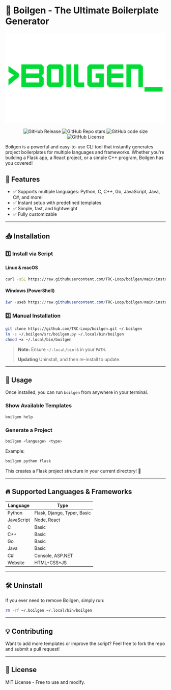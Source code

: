# 🚀 Boilgen - The Ultimate Boilerplate Generator

<p align="center">
  <img src="https://github.com/TRC-Loop/boilgen/blob/main/static/boilgen.gif?raw=true" alt="Boilgen GIF">
</p>

<p align="center">
  <img src="https://img.shields.io/github/v/release/TRC-Loop/Boilgen?label=Version&style=flat-square" alt="GitHub Release">
  <img src="https://img.shields.io/github/stars/TRC-Loop/boilgen?style=flat-square&label=Stars" alt="GitHub Repo stars">
  <img src="https://img.shields.io/github/languages/code-size/TRC-Loop/Boilgen?style=flat-square&label=Size%20(Code)" alt="GitHub code size">
  <img src="https://img.shields.io/github/license/TRC-Loop/boilgen?style=flat-square&label=License" alt="GitHub License">
</p>



Boilgen is a powerful and easy-to-use CLI tool that instantly generates project boilerplates for multiple languages and frameworks. Whether you're building a Flask app, a React project, or a simple C++ program, Boilgen has you covered!

## 🎯 Features
- ✅ Supports multiple languages: Python, C, C++, Go, JavaScript, Java, C#, and more!
- ✅ Instant setup with predefined templates
- ✅ Simple, fast, and lightweight
- ✅ Fully customizable

---

## 📥 Installation
### **1️⃣ Install via Script**
#### **Linux & macOS**
```sh
curl -sSL https://raw.githubusercontent.com/TRC-Loop/boilgen/main/install.sh | bash
```
#### **Windows (PowerShell)**
```powershell
iwr -useb https://raw.githubusercontent.com/TRC-Loop/boilgen/main/install.ps1 | iex
```

### **2️⃣ Manual Installation**
```sh
git clone https://github.com/TRC-Loop/boilgen.git ~/.boilgen
ln -s ~/.boilgen/src/boilgen.py ~/.local/bin/boilgen
chmod +x ~/.local/bin/boilgen
```

> **Note:** Ensure `~/.local/bin` is in your `PATH`.
> 
> **Updating** Uninstall, and then re-install to update. 
---

## 🚀 Usage
Once installed, you can run `boilgen` from anywhere in your terminal.

### **Show Available Templates**
```sh
boilgen help
```

### **Generate a Project**
```sh
boilgen <language> <type>
```
Example:
```sh
boilgen python flask
```
This creates a Flask project structure in your current directory! 🎉

---

## 🔥 Supported Languages & Frameworks
| Language    | Type |
|------------|------|
| Python     | Flask, Django, Typer, Basic |
| JavaScript | Node, React |
| C          | Basic |
| C++        | Basic |
| Go         | Basic |
| Java       | Basic |
| C#         | Console, ASP.NET |
| Website    | HTML+CSS+JS |

---

## 🛠 Uninstall
If you ever need to remove Boilgen, simply run:
```sh
rm -rf ~/.boilgen ~/.local/bin/boilgen
```

---

## 💡 Contributing
Want to add more templates or improve the script? Feel free to fork the repo and submit a pull request!

---

## 📜 License
MIT License - Free to use and modify.

